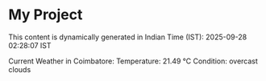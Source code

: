 # My Project

This content is dynamically generated in Indian Time (IST): 2025-09-28 02:28:07 IST


Current Weather in Coimbatore:
Temperature: 21.49 °C
Condition: overcast clouds

